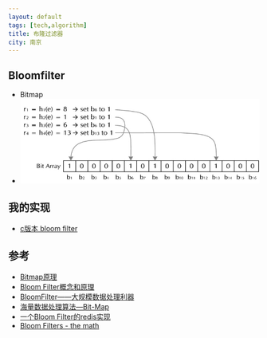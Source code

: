 ```yaml
---
layout: default
tags: [tech,algorithm]
title: 布隆过滤器
city: 南京
---
```

Bloomfilter
-----------
+ Bitmap
+ ![Bloomfilter 原理](/images/bloomfilter_hash.jpg)



我的实现
-----------
+ [c版本 bloom filter](https://github.com/intohole/cgame/blob/master/code/bitmap.c)

参考
--------------
+ [Bitmap原理](http://www.cnblogs.com/dyllove98/archive/2013/07/26/3217741.html)
+ [Bloom Filter概念和原理](http://blog.csdn.net/jiaomeng/article/details/1495500)
+ [BloomFilter——大规模数据处理利器](http://www.cnblogs.com/heaad/archive/2011/01/02/1924195.html)
+ [海量数据处理算法—Bit-Map](http://blog.csdn.net/hguisu/article/details/7880288)
+ [一个Bloom Filter的redis实现](http://hilojack.sinaapp.com/?p=1512)
+ [Bloom Filters - the math](http://pages.cs.wisc.edu/~cao/papers/summary-cache/node8.html)
